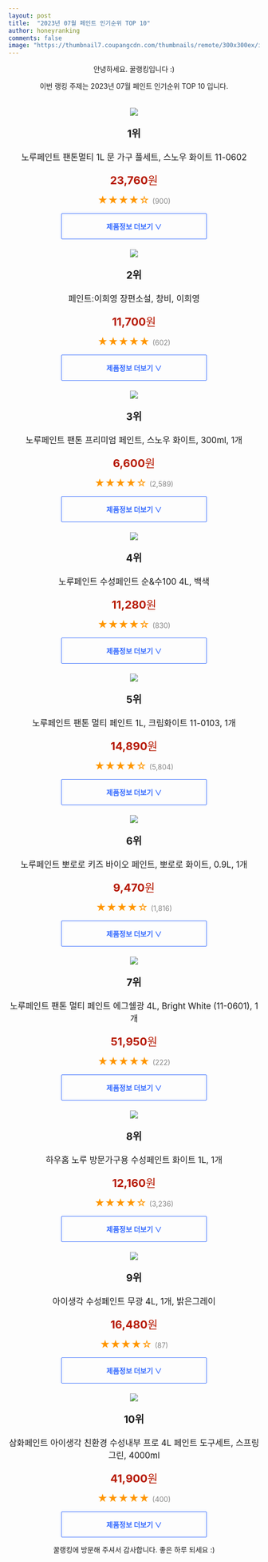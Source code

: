 ```yaml
---
layout: post
title:  "2023년 07월 페인트 인기순위 TOP 10"
author: honeyranking
comments: false
image: "https://thumbnail7.coupangcdn.com/thumbnails/remote/300x300ex/image/product/image/vendoritem/2017/09/19/3016328701/748f033e-d807-46c6-a068-0bc67b2c00b1.jpg"
---
```

<p style="text-align: center;">안녕하세요. 꿀랭킹입니다 :)</p>
<p style="text-align: center;">이번 랭킹 주제는 2023년 07월 페인트 인기순위 TOP 10 입니다.</p><center><img src="https://thumbnail7.coupangcdn.com/thumbnails/remote/300x300ex/image/product/image/vendoritem/2017/09/19/3016328701/748f033e-d807-46c6-a068-0bc67b2c00b1.jpg" style="margin-top:20px" /></center><p style="text-align: center; font-size: 20px"><b>1위</b></p><p style="text-align: center; font-size: 17px">노루페인트 팬톤멀티 1L 문 가구 풀세트, 스노우 화이트 11-0602</p><p style="text-align: center;"><span style="color: #b61800; font-size: 22px;"><b>23,760</b>원</span></p><p style="text-align: center;"><span style="color: #ff9600; font-size: 20px;">★★★★☆ </span><span style="color: #878787;">(900)</span></p><center><a href="https://link.coupang.com/a/4AQI4"><div style="font-size: 14px; display: inline-block; padding: 15px 90px; color: #346aff; border-radius: 2px; border: 1px solid #346aff; cursor: pointer;"><b>제품정보 더보기 &or;</b></div></a></center><center><img src="https://thumbnail10.coupangcdn.com/thumbnails/remote/300x300ex/image/retail-product-api/A00077021/2281079/3621519/main/9788936456894_L.jpg" style="margin-top:20px" /></center><p style="text-align: center; font-size: 20px"><b>2위</b></p><p style="text-align: center; font-size: 17px">페인트:이희영 장편소설, 창비, 이희영</p><p style="text-align: center;"><span style="color: #b61800; font-size: 22px;"><b>11,700</b>원</span></p><p style="text-align: center;"><span style="color: #ff9600; font-size: 20px;">★★★★★ </span><span style="color: #878787;">(602)</span></p><center><a href="https://link.coupang.com/a/4AQI5"><div style="font-size: 14px; display: inline-block; padding: 15px 90px; color: #346aff; border-radius: 2px; border: 1px solid #346aff; cursor: pointer;"><b>제품정보 더보기 &or;</b></div></a></center><center><img src="https://thumbnail7.coupangcdn.com/thumbnails/remote/300x300ex/image/product/image/vendoritem/2019/01/30/3199495362/aa56df8d-e92f-4bed-b8b3-66c33f7fba0e.jpg" style="margin-top:20px" /></center><p style="text-align: center; font-size: 20px"><b>3위</b></p><p style="text-align: center; font-size: 17px">노루페인트 팬톤 프리미엄 페인트, 스노우 화이트, 300ml, 1개</p><p style="text-align: center;"><span style="color: #b61800; font-size: 22px;"><b>6,600</b>원</span></p><p style="text-align: center;"><span style="color: #ff9600; font-size: 20px;">★★★★☆ </span><span style="color: #878787;">(2,589)</span></p><center><a href="https://link.coupang.com/a/4AQI6"><div style="font-size: 14px; display: inline-block; padding: 15px 90px; color: #346aff; border-radius: 2px; border: 1px solid #346aff; cursor: pointer;"><b>제품정보 더보기 &or;</b></div></a></center><center><img src="https://thumbnail7.coupangcdn.com/thumbnails/remote/300x300ex/image/vendor_inventory/b222/1ad6b8742edc25e79dc1484e8087c5b224f2c7493489ed9336cfd3a2b2b4.jpg" style="margin-top:20px" /></center><p style="text-align: center; font-size: 20px"><b>4위</b></p><p style="text-align: center; font-size: 17px">노루페인트 수성페인트 순&수100 4L, 백색</p><p style="text-align: center;"><span style="color: #b61800; font-size: 22px;"><b>11,280</b>원</span></p><p style="text-align: center;"><span style="color: #ff9600; font-size: 20px;">★★★★☆ </span><span style="color: #878787;">(830)</span></p><center><a href="https://link.coupang.com/a/4AQI7"><div style="font-size: 14px; display: inline-block; padding: 15px 90px; color: #346aff; border-radius: 2px; border: 1px solid #346aff; cursor: pointer;"><b>제품정보 더보기 &or;</b></div></a></center><center><img src="https://thumbnail7.coupangcdn.com/thumbnails/remote/300x300ex/image/retail/images/4076720065713014-3d228244-fa87-4964-9bd5-174c04716641.jpg" style="margin-top:20px" /></center><p style="text-align: center; font-size: 20px"><b>5위</b></p><p style="text-align: center; font-size: 17px">노루페인트 팬톤 멀티 페인트 1L, 크림화이트 11-0103, 1개</p><p style="text-align: center;"><span style="color: #b61800; font-size: 22px;"><b>14,890</b>원</span></p><p style="text-align: center;"><span style="color: #ff9600; font-size: 20px;">★★★★☆ </span><span style="color: #878787;">(5,804)</span></p><center><a href="https://link.coupang.com/a/4AQI8"><div style="font-size: 14px; display: inline-block; padding: 15px 90px; color: #346aff; border-radius: 2px; border: 1px solid #346aff; cursor: pointer;"><b>제품정보 더보기 &or;</b></div></a></center><center><img src="https://thumbnail9.coupangcdn.com/thumbnails/remote/300x300ex/image/product/image/vendoritem/2017/07/12/3103550739/d6d0dd93-31bc-4dd8-9111-961848007626.jpg" style="margin-top:20px" /></center><p style="text-align: center; font-size: 20px"><b>6위</b></p><p style="text-align: center; font-size: 17px">노루페인트 뽀로로 키즈 바이오 페인트, 뽀로로 화이트, 0.9L, 1개</p><p style="text-align: center;"><span style="color: #b61800; font-size: 22px;"><b>9,470</b>원</span></p><p style="text-align: center;"><span style="color: #ff9600; font-size: 20px;">★★★★☆ </span><span style="color: #878787;">(1,816)</span></p><center><a href="https://link.coupang.com/a/4AQI9"><div style="font-size: 14px; display: inline-block; padding: 15px 90px; color: #346aff; border-radius: 2px; border: 1px solid #346aff; cursor: pointer;"><b>제품정보 더보기 &or;</b></div></a></center><center><img src="https://thumbnail7.coupangcdn.com/thumbnails/remote/300x300ex/image/retail/images/2017/07/18/18/7/e52a1931-7be4-4d59-85c6-c0bec02fdc13.jpg" style="margin-top:20px" /></center><p style="text-align: center; font-size: 20px"><b>7위</b></p><p style="text-align: center; font-size: 17px">노루페인트 팬톤 멀티 페인트 에그쉘광 4L, Bright White (11-0601), 1개</p><p style="text-align: center;"><span style="color: #b61800; font-size: 22px;"><b>51,950</b>원</span></p><p style="text-align: center;"><span style="color: #ff9600; font-size: 20px;">★★★★★ </span><span style="color: #878787;">(222)</span></p><center><a href="https://link.coupang.com/a/4AQJa"><div style="font-size: 14px; display: inline-block; padding: 15px 90px; color: #346aff; border-radius: 2px; border: 1px solid #346aff; cursor: pointer;"><b>제품정보 더보기 &or;</b></div></a></center><center><img src="https://thumbnail10.coupangcdn.com/thumbnails/remote/300x300ex/image/retail/images/2019/02/18/11/7/542d9d4f-d66d-46d9-a405-5bcf7b2a889c.jpg" style="margin-top:20px" /></center><p style="text-align: center; font-size: 20px"><b>8위</b></p><p style="text-align: center; font-size: 17px">하우홈 노루 방문가구용 수성페인트 화이트 1L, 1개</p><p style="text-align: center;"><span style="color: #b61800; font-size: 22px;"><b>12,160</b>원</span></p><p style="text-align: center;"><span style="color: #ff9600; font-size: 20px;">★★★★☆ </span><span style="color: #878787;">(3,236)</span></p><center><a href="https://link.coupang.com/a/4AQJc"><div style="font-size: 14px; display: inline-block; padding: 15px 90px; color: #346aff; border-radius: 2px; border: 1px solid #346aff; cursor: pointer;"><b>제품정보 더보기 &or;</b></div></a></center><center><img src="https://thumbnail7.coupangcdn.com/thumbnails/remote/300x300ex/image/product/image/vendoritem/2016/06/14/3017941892/971cccab-c224-4812-9a4a-c8b595a94b92.jpg" style="margin-top:20px" /></center><p style="text-align: center; font-size: 20px"><b>9위</b></p><p style="text-align: center; font-size: 17px">아이생각 수성페인트 무광 4L, 1개, 밝은그레이</p><p style="text-align: center;"><span style="color: #b61800; font-size: 22px;"><b>16,480</b>원</span></p><p style="text-align: center;"><span style="color: #ff9600; font-size: 20px;">★★★★☆ </span><span style="color: #878787;">(87)</span></p><center><a href="https://link.coupang.com/a/4AQJe"><div style="font-size: 14px; display: inline-block; padding: 15px 90px; color: #346aff; border-radius: 2px; border: 1px solid #346aff; cursor: pointer;"><b>제품정보 더보기 &or;</b></div></a></center><center><img src="https://thumbnail9.coupangcdn.com/thumbnails/remote/300x300ex/image/retail/images/2023/06/02/15/2/20c7aae3-3c51-4e5c-bfca-c7b89630834b.jpg" style="margin-top:20px" /></center><p style="text-align: center; font-size: 20px"><b>10위</b></p><p style="text-align: center; font-size: 17px">삼화페인트 아이생각 친환경 수성내부 프로 4L 페인트 도구세트, 스프링그린, 4000ml</p><p style="text-align: center;"><span style="color: #b61800; font-size: 22px;"><b>41,900</b>원</span></p><p style="text-align: center;"><span style="color: #ff9600; font-size: 20px;">★★★★★ </span><span style="color: #878787;">(400)</span></p><center><a href="https://link.coupang.com/a/4AQJf"><div style="font-size: 14px; display: inline-block; padding: 15px 90px; color: #346aff; border-radius: 2px; border: 1px solid #346aff; cursor: pointer;"><b>제품정보 더보기 &or;</b></div></a></center><p style="text-align: center;">꿀랭킹에 방문해 주셔서 감사합니다. 좋은 하루 되세요 :)</p>